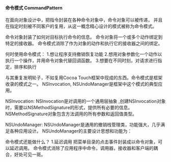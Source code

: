 ####  命令模式 CommandPattern

在面向对象设计中，把指令封装在各种命令对象中，命令对象可以被传递，
并且在指定时刻被不同客户的复用，从这一概念精心设计的模式被称为命令模式。

命令对象封装了如何对目标执行命令的信息。
命令对象将一个或多个动作绑定到特定的接收器。
命令模式消除了作为对象的动作和执行它的接收器之间的绑定。


何时使用命令模式：
1.想让程序支持撤销恢复功能
2.想用对象参数化一个动作以执行一个操作，并用命令对象代替回调函数。
3.想要在不同时刻，对请求进行指定，排序和执行


与其重复发明轮子，不如复用Cocoa Touch框架中现成的东西。命令模式是框架收录的模式之一。
NSInvocation, NSUndoManager是框架中这个模式的典型应用。

NSInvocation:
NSInvocation是对调用的一个通用层抽象 ,创建NSInvocation对象时，需要以NSMethodSignature的形式，提供所有必要的信息。
NSMethodSignature对象包含方法调用的所有参数和返回值类型。

NSUndoManager:
NSUndoManager是通用的撤销栈管理类，功能强大，几乎满足各种应用设计。
NSUndoManager的主要设计思想和功能为：



命令模式还能做什么？
1.延迟调用
把菜单目录的点击事件封装成以命令对象，可以延迟调用。
命令模式消除了应用程序中命令，调用器，接收器和客户端的耦合，好处可见一斑。










